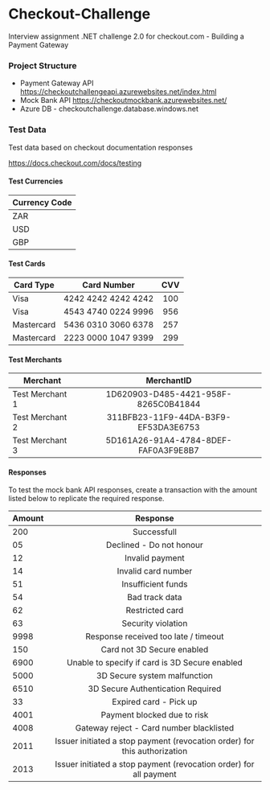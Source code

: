 # Checkout-Challenge
Interview assignment .NET challenge 2.0 for checkout.com - Building a Payment Gateway 

### Project Structure

* Payment Gateway API https://checkoutchallengeapi.azurewebsites.net/index.html
* Mock Bank API https://checkoutmockbank.azurewebsites.net/
* Azure DB - checkoutchallenge.database.windows.net

### Test Data

Test data based on checkout documentation responses 

https://docs.checkout.com/docs/testing

#### Test Currencies

| Currency Code
| ------------- |
| ZAR
| USD
| GBP

#### Test Cards

| Card Type | Card Number | CVV |   
| ------------- |:-------------:| :-------------:| 
| Visa | 4242 4242 4242 4242 | 100 |
| Visa | 4543 4740 0224 9996 | 956 |
| Mastercard | 5436 0310 3060 6378 | 257 |
| Mastercard | 2223 0000 1047 9399 | 299 |

#### Test Merchants 

| Merchant        | MerchantID         
| ------------- |:-------------:| 
| Test Merchant 1 | 1D620903-D485-4421-958F-8265C0B41844 |
| Test Merchant 2 | 311BFB23-11F9-44DA-B3F9-EF53DA3E6753 |
| Test Merchant 3 | 5D161A26-91A4-4784-8DEF-FAF0A3F9E8B7 |

#### Responses

To test the mock bank API responses, create a transaction with the amount listed below to replicate the required response.

| Amount        | Response         
| ------------- |:-------------:| 
| 200 | Successfull |
| 05 | Declined - Do not honour |
| 12 | Invalid payment |
| 14 | Invalid card number |
| 51 | Insufficient funds |
| 54 | Bad track data |
| 62 | Restricted card |
| 63 | Security violation |
| 9998 | Response received too late / timeout |
| 150 | Card not 3D Secure enabled |
| 6900 | Unable to specify if card is 3D Secure enabled |
| 5000 | 3D Secure system malfunction |
| 6510 | 3D Secure Authentication Required |
| 33 | Expired card - Pick up |
| 4001 | Payment blocked due to risk |
| 4008 | Gateway reject - Card number blacklisted |
| 2011 | Issuer initiated a stop payment (revocation order) for this authorization |
| 2013 | Issuer initiated a stop payment (revocation order) for all payment |
